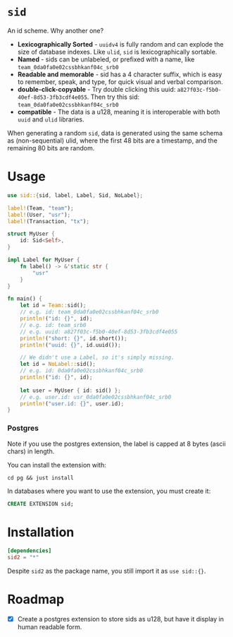 # `sid`

An id scheme. Why another one?

- **Lexicographically Sorted** - `uuidv4` is fully random and can explode the size of database indexes.
  Like `ulid`, `sid` is lexicographically sortable.
- **Named** - sids can be unlabeled, or prefixed with a name, like `team_0da0fa0e02cssbhkanf04c_srb0`
- **Readable and memorable** - sid has a 4 character suffix, which is easy to remember, speak, and type, for quick
  visual and verbal comparison.
- **double-click-copyable** - Try double clicking this uuid: `a827f03c-f5b0-40ef-8d53-3fb3cdf4e055`. Then try this
  sid: `team_0da0fa0e02cssbhkanf04c_srb0`
- **compatible** - The data is a u128, meaning it is interoperable with both `uuid` and `ulid` libraries.

When generating a random `sid`, data is generated using the same schema as (non-sequential) ulid, where the first 48 
bits are a timestamp, and the remaining 80 bits are random.

# Usage

```rust
use sid::{sid, label, Label, Sid, NoLabel};

label!(Team, "team");
label!(User, "usr");
label!(Transaction, "tx");

struct MyUser {
    id: Sid<Self>,
}

impl Label for MyUser {
    fn label() -> &'static str {
        "usr"
    }
}

fn main() {
    let id = Team::sid();
    // e.g. id: team_0da0fa0e02cssbhkanf04c_srb0
    println!("id: {}", id);
    // e.g. id: team_srb0
    // e.g. uuid: a827f03c-f5b0-40ef-8d53-3fb3cdf4e055
    println!("short: {}", id.short());
    println!("uuid: {}", id.uuid());

    // We didn't use a Label, so it's simply missing.
    let id = NoLabel::sid();
    // e.g. id: 0da0fa0e02cssbhkanf04c_srb0
    println!("id: {}", id);
  
    let user = MyUser { id: sid() };
    // e.g. user.id: usr_0da0fa0e02cssbhkanf04c_srb0
    println!("user.id: {}", user.id);
}
```

### Postgres

Note if you use the postgres extension, the label is capped at 8 bytes (ascii chars) in length.

You can install the extension with:

```
cd pg && just install
```

In databases where you want to use the extension, you must create it:

```sql
CREATE EXTENSION sid;
```

# Installation

```toml
[dependencies]
sid2 = "*"
```

Despite `sid2` as the package name, you still import it as `use sid::{}`.

# Roadmap

- [x] Create a postgres extension to store sids as u128, but have it display in human readable form.

